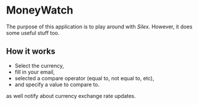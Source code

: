 # MoneyWatch

The purpose of this application is to play around with _Silex_. However, it does some useful stuff too.

## How it works 

- Select the currency,
- fill in your email,
- selected a compare operator (equal to, not equal to, etc),
- and specify a value to compare to.






as well notify about currency exchange rate updates.

